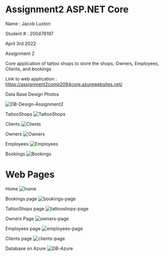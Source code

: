 # Assignment2 ASP.NET Core

Name : Jacob Luxton

Student # : 200478197

April 3rd 2022

Assignment 2

Core application of tattoo shops to store the shops, Owners, Employees, Clients, and bookings

Link to web application : https://assignment2comp2084core.azurewebsites.net/

Data Base Design Photos 

![DB-Design-Assignment2](https://user-images.githubusercontent.com/85134060/161364679-8ee9a2bc-600c-4e42-a509-25f2173b66bd.png)

TattooShops
![TattooShops](https://user-images.githubusercontent.com/85134060/161364710-866155da-cefa-41d8-93f1-061f60ff2ae7.png)


Clients
![Clients](https://user-images.githubusercontent.com/85134060/161364744-f5125b7c-1662-48f6-9196-9f87fd47b317.png)


Owners
![Owners](https://user-images.githubusercontent.com/85134060/161364751-dde31b71-7d31-482d-b46b-13b78126096c.png)

Employees
![Employees](https://user-images.githubusercontent.com/85134060/161364763-2b0b07dd-316e-4fcf-b657-ffcc24ec3c60.png)

Bookings
![Bookings](https://user-images.githubusercontent.com/85134060/161364768-daabaf3d-b082-41b8-b0d3-bdf998eed023.png)

# Web Pages

Home
![home](https://user-images.githubusercontent.com/85134060/161364803-13d1c8c5-a0f4-44a5-8587-9c0084ba3ac0.png)

Bookings page
![bookings-page](https://user-images.githubusercontent.com/85134060/161364823-233367df-acbf-470f-a8e7-83a2b54e3f85.png)

TattooShops page
![tattooshops-page](https://user-images.githubusercontent.com/85134060/161364828-f71f1774-2b86-4903-9149-c2fcf5db95f6.png)

Owners Page
![owners-page](https://user-images.githubusercontent.com/85134060/161364839-15e24609-e886-4cb7-8885-58416ecbffc2.png)


Employees page
![employees-page](https://user-images.githubusercontent.com/85134060/161364851-d5a256a1-a9a7-49b5-9915-7e37a9dd7f1c.png)

Clients page
![clients-page](https://user-images.githubusercontent.com/85134060/161364858-bf8dc48d-824f-4033-8c4c-29e3a8285bef.png)


Database on Azure
![DB-Azure](https://user-images.githubusercontent.com/85134060/161364877-cc44fe64-4bab-4494-be7e-12f7d638c630.png)

